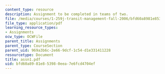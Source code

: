 ```yaml
---
content_type: resource
description: Assignment to be completed in teams of two.
file: /media/courses/1-259j-transit-management-fall-2006/bfd60a8981e853980eea7e6fcd4704ef_assn1.pdf
file_type: application/pdf
learning_resource_types:
- Assignments
ocw_type: OCWFile
parent_title: Assignments
parent_type: CourseSection
parent_uid: 969a3b6c-2e66-9dcf-1c54-d1e331411228
resourcetype: Document
title: assn1.pdf
uid: bfd60a89-81e8-5398-0eea-7e6fcd4704ef
---
```

